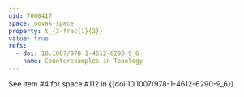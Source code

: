 ```yaml
---
uid: T000417
space: novak-space
property: t_{3-frac{1}{2}}
value: true
refs:
  - doi: 10.1007/978-1-4612-6290-9_6
    name: Counterexamples in Topology
---
```

See item #4 for space #112 in {{doi:10.1007/978-1-4612-6290-9_6}}.
